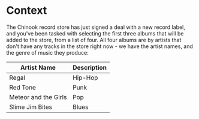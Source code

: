 # Context

The Chinook record store has just signed a deal with a new record label, and you've been tasked with selecting the first three albums that will be added to the store, from a list of four. All four albums are by artists that don't have any tracks in the store right now - we have the artist names, and the genre of music they produce:

| Artist Name | Description |
| ----------- | ----------- |
| Regal      | Hip-Hop       |
| Red Tone   | Punk   |
| Meteor and the Girls|  Pop|
|Slime Jim Bites | Blues |



